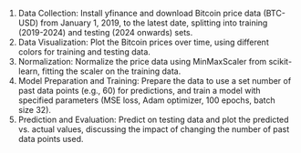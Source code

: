 1. Data Collection: Install yfinance and download Bitcoin price data (BTC-USD) from January 1, 2019, to the latest date, splitting into training (2019-2024) and testing (2024 onwards) sets.
2. Data Visualization: Plot the Bitcoin prices over time, using different colors for training and testing data.
3. Normalization: Normalize the price data using MinMaxScaler from scikit-learn, fitting the scaler on the training data.
4. Model Preparation and Training: Prepare the data to use a set number of past data points (e.g., 60) for predictions, and train a model with specified parameters (MSE loss, Adam optimizer, 100 epochs, batch size 32).
5. Prediction and Evaluation: Predict on testing data and plot the predicted vs. actual values, discussing the impact of changing the number of past data points used.